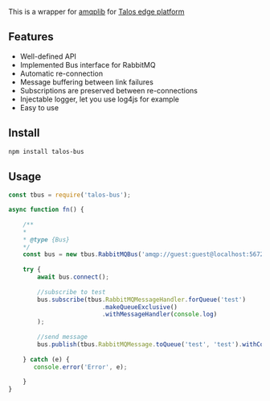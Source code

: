 
This is a wrapper for [amqplib](http://www.squaremobius.net/amqp.node/channel_api.html#channel_unbindQueue) for [Talos edge platform](https://talos.sh)

## Features
* Well-defined API
* Implemented Bus interface for RabbitMQ
* Automatic re-connection
* Message buffering between link failures
* Subscriptions are preserved between re-connections
* Injectable logger, let you use log4js for example
* Easy to use

## Install

```bash
npm install talos-bus
```


## Usage

```js
const tbus = require('talos-bus');

async function fn() {
  
    /**
    * 
    * @type {Bus}
    */
    const bus = new tbus.RabbitMQBus('amqp://guest:guest@localhost:5672', {timeout:60000}, console);
    
    try {
        await bus.connect();   
        
        //subscribe to test
        bus.subscribe(tbus.RabbitMQMessageHandler.forQueue('test')
                          .makeQueueExclusive()
                          .withMessageHandler(console.log)
        );
        
        //send message
        bus.publish(tbus.RabbitMQMessage.toQueue('test', 'test').withContentType('text/plain').makeMessagePersistence());
        
    } catch (e) {
       console.error('Error', e);
       
    }
}


```